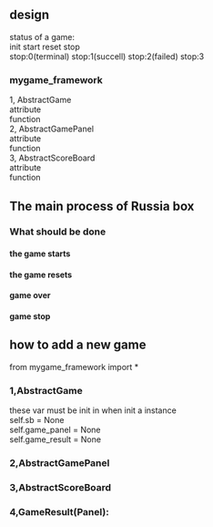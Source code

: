 ## design
status of a game:  
init
start
reset
stop  
stop:0(terminal) stop:1(succell) stop:2(failed) stop:3
### mygame_framework 
1,  AbstractGame  
attribute  
function  
2,  AbstractGamePanel  
attribute  
function  
3,  AbstractScoreBoard  
attribute  
function  

## The main process of Russia box 
### What should be done
####  the game starts

####  the game resets

####  game over

####  game stop

## how to add a new game 
from mygame_framework import *

### 1,AbstractGame
these var must be init in when init a instance  
        self.sb = None  
        self.game_panel = None  
        self.game_result = None
### 2,AbstractGamePanel
### 3,AbstractScoreBoard
### 4,GameResult(Panel):
